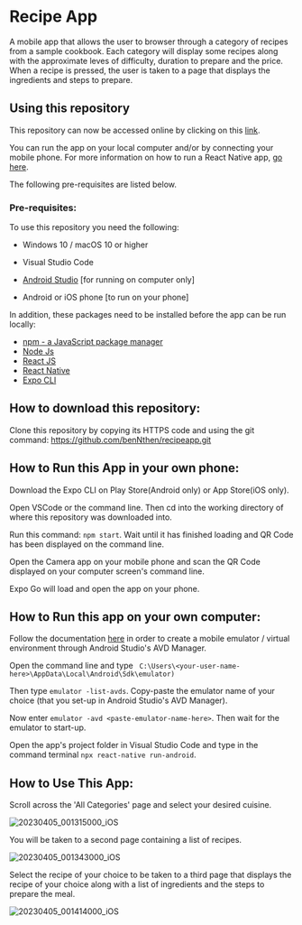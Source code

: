 # Recipe App

A mobile app that allows the user to browser through a category of recipes from a sample cookbook. Each category will display some recipes along with the approximate  leves of difficulty, duration to prepare and the price. When a recipe is pressed, the user is taken to a page that displays the ingredients and steps to prepare.

## Using this repository

This repository can now be accessed online by clicking on this [link](https://bennthen-automatic-space-journey-759rw5xx6x53rvj5-19006.preview.app.github.dev/).

You can run the app on your local computer and/or by connecting your mobile phone. 
For more information on how to run a React Native app, [go here](https://reactnative.dev/docs/environment-setup).

The following pre-requisites are listed below.
### Pre-requisites:

To use this repository you need the following:
 - Windows 10 / macOS 10  or higher
 - Visual Studio Code
 
 - [Android Studio](https://developer.android.com/studio) [for running on computer only]
 - Android or iOS phone [to run on your phone]
 
 In addition, these packages need to be installed before the app can be run locally:
 - [npm - a JavaScript package manager](https://www.npmjs.com/package/npm)
 - [Node Js](https://nodejs.org/en/)
 - [React JS](https://reactjs.org/)
 - [React Native](https://reactnative.dev/)
 - [Expo CLI](https://docs.expo.dev/bare/installing-expo-modules/)
 
 ## How to download this repository:

Clone this repository by copying its HTTPS code and using the git command: https://github.com/benNthen/recipeapp.git

## How to Run this App in your own phone:

Download the Expo CLI on Play Store(Android only) or App Store(iOS only).

Open VSCode or the command line. Then cd into the working directory of where this repository was downloaded into.

Run this command: `npm start`. Wait until it has finished loading and QR Code has been displayed on the command line.

Open the Camera app on your mobile phone and scan the QR Code displayed on your computer screen's command line.

Expo Go will load and open the app on your phone.
 
 ## How to Run this app on your own computer:
 
 Follow the documentation [here](https://developer.android.com/studio/intro/update#sdk-manager) in order to create a mobile emulator / virtual environment through Android Studio's AVD Manager.
 
 Open the command line and type ` C:\Users\<your-user-name-here>\AppData\Local\Android\Sdk\emulator)`
 
 Then type `emulator -list-avds`. Copy-paste the emulator name of your choice (that you set-up in Android Studio's AVD Manager).
 
 Now enter `emulator -avd <paste-emulator-name-here>`. Then wait for the emulator to start-up.
 
 Open the app's project folder in Visual Studio Code and type in the command terminal `npx react-native run-android`.
 
 ## How to Use This App:
 
 Scroll across the 'All Categories' page and select your desired cuisine. 
 
 ![20230405_001315000_iOS](https://user-images.githubusercontent.com/53241776/229950860-45e3aef7-5943-40d4-ad8c-78409ef06991.png)

 You will be taken to a second page containing a list of recipes. 
 
 ![20230405_001343000_iOS](https://user-images.githubusercontent.com/53241776/229950881-69afe063-5bcc-452b-b1da-c8700777b603.png)

 Select the recipe of your choice to be taken to a third page that displays the recipe of your choice along with a list of ingredients and the steps to prepare the meal.
 
 ![20230405_001414000_iOS](https://user-images.githubusercontent.com/53241776/229950910-dac1e25f-39f4-407a-b798-4b2479148d99.png)

